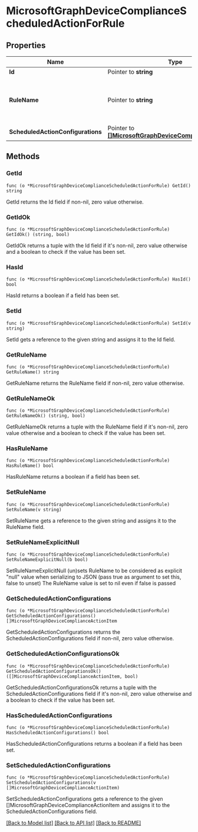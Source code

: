 # MicrosoftGraphDeviceComplianceScheduledActionForRule

## Properties

Name | Type | Description | Notes
------------ | ------------- | ------------- | -------------
**Id** | Pointer to **string** |  | [optional] 
**RuleName** | Pointer to **string** | Name of the rule which this scheduled action applies to. | [optional] 
**ScheduledActionConfigurations** | Pointer to [**[]MicrosoftGraphDeviceComplianceActionItem**](microsoft.graph.deviceComplianceActionItem.md) |  | [optional] 

## Methods

### GetId

`func (o *MicrosoftGraphDeviceComplianceScheduledActionForRule) GetId() string`

GetId returns the Id field if non-nil, zero value otherwise.

### GetIdOk

`func (o *MicrosoftGraphDeviceComplianceScheduledActionForRule) GetIdOk() (string, bool)`

GetIdOk returns a tuple with the Id field if it's non-nil, zero value otherwise
and a boolean to check if the value has been set.

### HasId

`func (o *MicrosoftGraphDeviceComplianceScheduledActionForRule) HasId() bool`

HasId returns a boolean if a field has been set.

### SetId

`func (o *MicrosoftGraphDeviceComplianceScheduledActionForRule) SetId(v string)`

SetId gets a reference to the given string and assigns it to the Id field.

### GetRuleName

`func (o *MicrosoftGraphDeviceComplianceScheduledActionForRule) GetRuleName() string`

GetRuleName returns the RuleName field if non-nil, zero value otherwise.

### GetRuleNameOk

`func (o *MicrosoftGraphDeviceComplianceScheduledActionForRule) GetRuleNameOk() (string, bool)`

GetRuleNameOk returns a tuple with the RuleName field if it's non-nil, zero value otherwise
and a boolean to check if the value has been set.

### HasRuleName

`func (o *MicrosoftGraphDeviceComplianceScheduledActionForRule) HasRuleName() bool`

HasRuleName returns a boolean if a field has been set.

### SetRuleName

`func (o *MicrosoftGraphDeviceComplianceScheduledActionForRule) SetRuleName(v string)`

SetRuleName gets a reference to the given string and assigns it to the RuleName field.

### SetRuleNameExplicitNull

`func (o *MicrosoftGraphDeviceComplianceScheduledActionForRule) SetRuleNameExplicitNull(b bool)`

SetRuleNameExplicitNull (un)sets RuleName to be considered as explicit "null" value
when serializing to JSON (pass true as argument to set this, false to unset)
The RuleName value is set to nil even if false is passed
### GetScheduledActionConfigurations

`func (o *MicrosoftGraphDeviceComplianceScheduledActionForRule) GetScheduledActionConfigurations() []MicrosoftGraphDeviceComplianceActionItem`

GetScheduledActionConfigurations returns the ScheduledActionConfigurations field if non-nil, zero value otherwise.

### GetScheduledActionConfigurationsOk

`func (o *MicrosoftGraphDeviceComplianceScheduledActionForRule) GetScheduledActionConfigurationsOk() ([]MicrosoftGraphDeviceComplianceActionItem, bool)`

GetScheduledActionConfigurationsOk returns a tuple with the ScheduledActionConfigurations field if it's non-nil, zero value otherwise
and a boolean to check if the value has been set.

### HasScheduledActionConfigurations

`func (o *MicrosoftGraphDeviceComplianceScheduledActionForRule) HasScheduledActionConfigurations() bool`

HasScheduledActionConfigurations returns a boolean if a field has been set.

### SetScheduledActionConfigurations

`func (o *MicrosoftGraphDeviceComplianceScheduledActionForRule) SetScheduledActionConfigurations(v []MicrosoftGraphDeviceComplianceActionItem)`

SetScheduledActionConfigurations gets a reference to the given []MicrosoftGraphDeviceComplianceActionItem and assigns it to the ScheduledActionConfigurations field.


[[Back to Model list]](../README.md#documentation-for-models) [[Back to API list]](../README.md#documentation-for-api-endpoints) [[Back to README]](../README.md)


